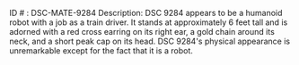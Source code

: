 ID # : DSC-MATE-9284
Description: DSC 9284 appears to be a humanoid robot with a job as a train driver. It stands at approximately 6 feet tall and is adorned with a red cross earring on its right ear, a gold chain around its neck, and a short peak cap on its head. DSC 9284's physical appearance is unremarkable except for the fact that it is a robot.